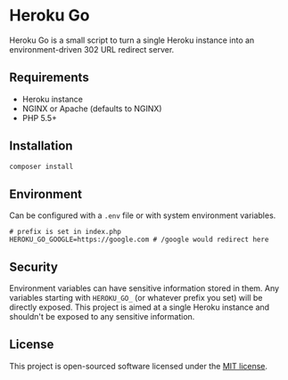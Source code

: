 # Heroku Go
Heroku Go is a small script to turn a single Heroku instance into an environment-driven 302 URL redirect server.

## Requirements
- Heroku instance
- NGINX or Apache (defaults to NGINX)
- PHP 5.5+

## Installation

```bash
composer install
```

## Environment
Can be configured with a `.env` file or with system environment variables.
```
# prefix is set in index.php
HEROKU_GO_GOOGLE=https://google.com # /google would redirect here
```

## Security

Environment variables can have sensitive information stored in them. Any variables starting with `HEROKU_GO_` (or whatever prefix you set) will be directly exposed. This project is aimed at a single Heroku instance and shouldn't be exposed to any sensitive information.

## License

This project is open-sourced software licensed under the [MIT license](https://opensource.org/licenses/MIT).
